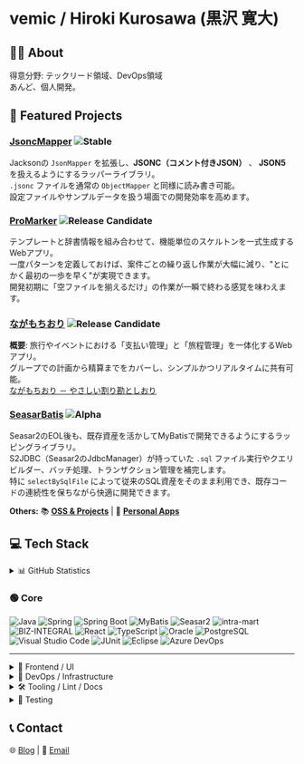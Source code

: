 # vemic / Hiroki Kurosawa (黒沢 寛大)

## 👨‍💻 About

得意分野: テックリード領域、DevOps領域  
あんど、個人開発。  


## 🚀 Featured Projects

### [JsoncMapper](https://github.com/vemic/jackson-databind-jsonc) ![Stable](https://img.shields.io/badge/status-stable-brightgreen)
Jacksonの `JsonMapper` を拡張し、**JSONC（コメント付きJSON）** 、 **JSON5** を扱えるようにするラッパーライブラリ。  
`.jsonc` ファイルを通常の `ObjectMapper` と同様に読み書き可能。  
設定ファイルやサンプルデータを扱う場面での開発効率を高めます。

### [ProMarker](https://github.com/vemic/promarker) ![Release Candidate](https://img.shields.io/badge/status-release%20candidate-blue)
テンプレートと辞書情報を組み合わせて、機能単位のスケルトンを一式生成するWebアプリ。  
一度パターンを定義しておけば、案件ごとの繰り返し作業が大幅に減り、"とにかく最初の一歩を早く"が実現できます。  
開発初期に「空ファイルを揃えるだけ」の作業が一瞬で終わる感覚を味わえます。

### [ながもちおり](https://nagamochiori.vemi.jp)  ![Release Candidate](https://img.shields.io/badge/status-release%20candidate-blue)
**概要**: 旅行やイベントにおける「支払い管理」と「旅程管理」を一体化するWebアプリ。  
グループでの計画から精算までをカバーし、シンプルかつリアルタイムに共有可能。  
[ながもちおり － やさしい割り勘としおり](https://nagamochiori.vemi.jp/)  

### [SeasarBatis](https://github.com/vemic/seasar-batis) ![Alpha](https://img.shields.io/badge/status-alpha-red)
Seasar2のEOL後も、既存資産を活かしてMyBatisで開発できるようにするラッピングライブラリ。  
S2JDBC（Seasar2のJdbcManager）が持っていた `.sql` ファイル実行やクエリビルダー、バッチ処理、トランザクション管理を補完します。  
特に `selectBySqlFile` によって従来のSQL資産をそのまま利用でき、既存コードの連続性を保ちながら快適に開発できます。

**Others:** 📚 **[OSS & Projects](docs/projects.md)** | 🚀 **[Personal Apps](docs/personal-apps.md)**

## 💻 Tech Stack

<details>
<summary>📊 GitHub Statistics</summary>

![GitHub Stats](https://github-readme-stats.vercel.app/api?username=vemic&show_icons=true&theme=default)

</details>

### 🟢 Core
![Java](https://img.shields.io/badge/Java-ED8B00?style=for-the-badge&logo=openjdk&logoColor=white)
![Spring](https://img.shields.io/badge/Spring-6DB33F?style=for-the-badge&logo=spring&logoColor=white)
![Spring Boot](https://img.shields.io/badge/Spring_Boot-6DB33F?style=for-the-badge&logo=spring-boot&logoColor=white)
![MyBatis](https://img.shields.io/badge/MyBatis-000000?style=for-the-badge&logo=apache&logoColor=white)
![Seasar2](https://img.shields.io/badge/Seasar2-0A0A0A?style=for-the-badge&logo=data&logoColor=white)
![intra-mart](https://img.shields.io/badge/intra--mart-007ACC?style=for-the-badge&logo=enterprise&logoColor=white)
![BIZ-INTEGRAL](https://img.shields.io/badge/BIZ--INTEGRAL-1D428A?style=for-the-badge&logo=archlinux&logoColor=white)
![React](https://img.shields.io/badge/React-20232A?style=for-the-badge&logo=react&logoColor=61DAFB)
![TypeScript](https://img.shields.io/badge/TypeScript-007ACC?style=for-the-badge&logo=typescript&logoColor=white)
![Oracle](https://img.shields.io/badge/Oracle-F80000?style=for-the-badge&logo=oracle&logoColor=white)
![PostgreSQL](https://img.shields.io/badge/PostgreSQL-336791?style=for-the-badge&logo=postgresql&logoColor=white)
![Visual Studio Code](https://img.shields.io/badge/VSCode-007ACC?style=for-the-badge&logo=visualstudiocode&logoColor=white)
![JUnit](https://img.shields.io/badge/JUnit-25A162?style=for-the-badge&logo=java&logoColor=white)
![Eclipse](https://img.shields.io/badge/Eclipse_IDE-2C2255?style=for-the-badge&logo=eclipseide&logoColor=white)
![Azure DevOps](https://img.shields.io/badge/Azure_DevOps-0078D7?style=for-the-badge&logo=azuredevops&logoColor=white)

---

<details>
<summary>🧩 Frontend / UI</summary>

![JavaScript](https://img.shields.io/badge/JavaScript-F7DF1E?style=for-the-badge&logo=javascript&logoColor=black)
![Sass](https://img.shields.io/badge/Sass-CC6699?style=for-the-badge&logo=sass&logoColor=white)
![Tailwind CSS](https://img.shields.io/badge/Tailwind_CSS-06B6D4?style=for-the-badge&logo=tailwindcss&logoColor=white)
![Fluent UI](https://img.shields.io/badge/Fluent_UI-0078D4?style=for-the-badge&logo=microsoft&logoColor=white)

</details>

<details>
<summary>🔧 DevOps / Infrastructure</summary>

![Docker](https://img.shields.io/badge/Docker-2496ED?style=for-the-badge&logo=docker&logoColor=white)
![GitHub Actions](https://img.shields.io/badge/GitHub_Actions-2088FF?style=for-the-badge&logo=github-actions&logoColor=white)
![Ansible](https://img.shields.io/badge/Ansible-000000?style=for-the-badge&logo=ansible&logoColor=white)
![Terraform](https://img.shields.io/badge/Terraform-7B42BC?style=for-the-badge&logo=terraform&logoColor=white)
![Linux](https://img.shields.io/badge/Linux_Server-333?style=for-the-badge&logo=linux&logoColor=white)
![Azure](https://img.shields.io/badge/Azure-0078D4?style=for-the-badge&logo=microsoftazure&logoColor=white)
![WSL2](https://img.shields.io/badge/WSL2-4EAA25?style=for-the-badge&logo=linux&logoColor=white)

</details>

<details>
<summary>🛠 Tooling / Lint / Docs</summary>

![ESLint](https://img.shields.io/badge/ESLint-4B32C3?style=for-the-badge&logo=eslint&logoColor=white)
![Prettier](https://img.shields.io/badge/Prettier-F7B93E?style=for-the-badge&logo=prettier&logoColor=black)
![Swagger](https://img.shields.io/badge/Swagger-85EA2D?style=for-the-badge&logo=swagger&logoColor=black)
![Mermaid](https://img.shields.io/badge/Mermaid-1E4C8C?style=for-the-badge&logo=mermaid&logoColor=white)

</details>

<details>
<summary>🧪 Testing</summary>

![Jest](https://img.shields.io/badge/Jest-C21325?style=for-the-badge&logo=jest&logoColor=white)

</details>

## 📞 Contact

🌐 [Blog](https://blog.vemi.jp/) | 📧 [Email](mailto:contact@vemi.jp)





